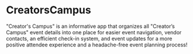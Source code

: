 # CreatorsCampus

"Creator's Campus" is an informative app that organizes all "Creator’s Campus" event details into one place for easier event navigation, vendor contacts, an efficient check-in system, and event updates for a more positive attendee experience and a headache-free event planning process!
